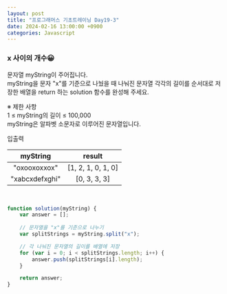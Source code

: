 ```yaml
---
layout: post
title: "프로그래머스 기초트레이닝 Day19-3"
date: 2024-02-16 13:00:00 +0900
categories: Javascript
---
```


### x 사이의 개수😀

문자열 myString이 주어집니다.<br>
myString을 문자 "x"를 기준으로 나눴을 때 나눠진 문자열 각각의 길이를 순서대로 저장한 배열을 return 하는 solution 함수를 완성해 주세요.<br>

※ 제한 사항<br>
1 ≤ myString의 길이 ≤ 100,000<br>
myString은 알파벳 소문자로 이루어진 문자열입니다.<br>

입출력 <br>

| myString  |		result |
| :-------: | :-------: |
| "oxooxoxxox"| [1, 2, 1, 0, 1, 0] |
|   "xabcxdefxghi"  |	[0, 3, 3, 3]   |

<br>

```javascript
function solution(myString) {
    var answer = [];
    
    // 문자열을 "x"를 기준으로 나누기
    var splitStrings = myString.split("x");

    // 각 나눠진 문자열의 길이를 배열에 저장
    for (var i = 0; i < splitStrings.length; i++) {
        answer.push(splitStrings[i].length);
    }

    return answer;
}
```
